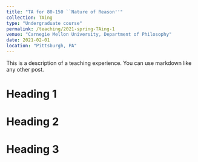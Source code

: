 ```yaml
---
title: "TA for 80-150 ``Nature of Reason''"
collection: TAing
type: "Undergraduate course"
permalink: /teaching/2021-spring-TAing-1
venue: "Carnegie Mellon University, Department of Philosophy"
date: 2021-02-01
location: "Pittsburgh, PA"
---
```


This is a description of a teaching experience. You can use markdown like any other post.

Heading 1
======

Heading 2
======

Heading 3
======
